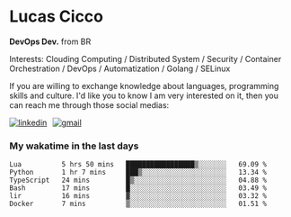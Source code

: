 # Lucas Cicco

**DevOps Dev.** from BR

Interests: Clouding Computing / Distributed System / Security / Container Orchestration / DevOps / Automatization / Golang / SELinux

If you are willing to exchange knowledge about languages, programming skills and culture. I'd like you to know I am very interested on it, then you can reach me through those social medias:

<div style="display: flex; align-items: center; gap: 10px;">
  <a href="https://www.linkedin.com/in/lucas-vitor-de-cicco" target="_blank">
    <img
      src="https://img.shields.io/badge/-LinkedIn-%230077B5?style=for-the-badge&logo=linkedin&logoColor=white"
      alt="linkedin"
      target="_blank" 
    />
  </a>
  <a href="mailto:lucasvitorx1@gmail.com">
      <img
        src="https://img.shields.io/badge/-Gmail-%23333?style=for-the-badge&logo=gmail&logoColor=white"
        alt="gmail"
        target="_blank"
      />
  </a>
</div>

### My wakatime in the last days

<!--START_SECTION:waka-->

```text
Lua          5 hrs 50 mins   █████████████████▒░░░░░░░   69.09 %
Python       1 hr 7 mins     ███▒░░░░░░░░░░░░░░░░░░░░░   13.34 %
TypeScript   24 mins         █▒░░░░░░░░░░░░░░░░░░░░░░░   04.88 %
Bash         17 mins         █░░░░░░░░░░░░░░░░░░░░░░░░   03.49 %
lir          16 mins         ▓░░░░░░░░░░░░░░░░░░░░░░░░   03.32 %
Docker       7 mins          ▒░░░░░░░░░░░░░░░░░░░░░░░░   01.51 %
```

<!--END_SECTION:waka-->
